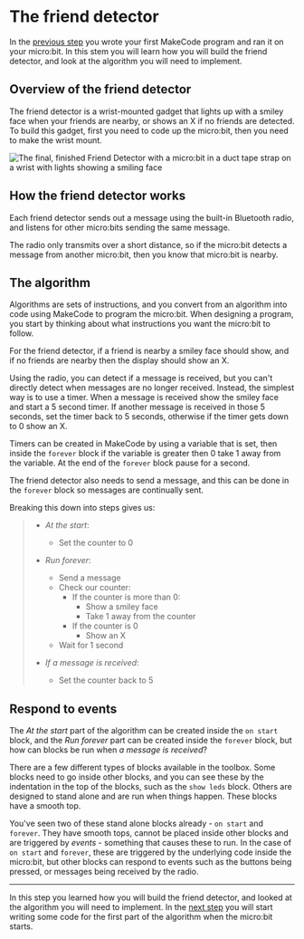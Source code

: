# The friend detector

In the [previous step](./ProgrammingTheMicrobit.md) you wrote your first MakeCode program and ran it on your micro:bit. In this stem you will learn how you will build the friend detector, and look at the algorithm you will need to implement.

## Overview of the friend detector

The friend detector is a wrist-mounted gadget that lights up with a smiley face when your friends are nearby, or shows an X if no friends are detected. To build this gadget, first you need to code up the micro:bit, then you need to make the wrist mount.

![The final, finished Friend Detector with a micro:bit in a duct tape strap on a wrist with lights showing a smiling face]()

## How the friend detector works

Each friend detector sends out a message using the built-in Bluetooth radio, and listens for other micro:bits sending the same message.

The radio only transmits over a short distance, so if the micro:bit detects a message from another micro:bit, then you know that micro:bit is nearby.

## The algorithm

Algorithms are sets of instructions, and you convert from an algorithm into code using MakeCode to program the micro:bit. When designing a program, you start by thinking about what instructions you want the micro:bit to follow.

For the friend detector, if a friend is nearby a smiley face should show, and if no friends are nearby then the display should show an X.

Using the radio, you can detect if a message is received, but you can't directly detect when messages are no longer received. Instead, the simplest way is to use a timer. When a message is received show the smiley face and start a 5 second timer. If another message is received in those 5 seconds, set the timer back to 5 seconds, otherwise if the timer gets down to 0 show an X.

Timers can be created in MakeCode by using a variable that is set, then inside the `forever` block if the variable is greater then 0 take 1 away from the variable. At the end of the `forever` block pause for a second.

The friend detector also needs to send a message, and this can be done in the `forever` block so messages are continually sent.

Breaking this down into steps gives us:

> * *At the start*:
>   * Set the counter to 0
>
> * *Run forever*:
>   * Send a message
>   * Check our counter:
>     * If the counter is more than 0:
>       * Show a smiley face
>       * Take 1 away from the counter
>     * If the counter is 0
>       * Show an X
>   * Wait for 1 second
>
> * *If a message is received*:
>   * Set the counter back to 5

## Respond to events

The *At the start* part of the algorithm can be created inside the `on start` block, and the *Run forever* part can be created inside the `forever` block, but how can blocks be run when *a message is received*?

There are a few different types of blocks available in the toolbox. Some blocks need to go inside other blocks, and you can see these by the indentation in the top of the blocks, such as the `show leds` block. Others are designed to stand alone and are run when things happen. These blocks have a smooth top.

You've seen two of these stand alone blocks already - `on start` and `forever`. They have smooth tops, cannot be placed inside other blocks and are triggered by *events* - something that causes these to run. In the case of `on start` and `forever`, these are triggered by the underlying code inside the micro:bit, but other blocks can respond to events such as the buttons being pressed, or messages being received by the radio.

<hr/>

In this step you learned how you will build the friend detector, and looked at the algorithm you will need to implement. In the [next step](./OnStartCode.md) you will start writing some code for the first part of the algorithm when the micro:bit starts.
